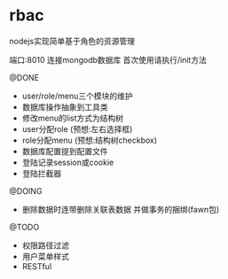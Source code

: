 # rbac
nodejs实现简单基于角色的资源管理

端口:8010
连接mongodb数据库  首次使用请执行/init方法

@DONE
* user/role/menu三个模块的维护
* 数据库操作抽象到工具类
* 修改menu的list方式为结构树
* user分配role (预想:左右选择框)
* role分配menu (预想:结构树checkbox)
* 数据库配置提到配置文件
* 登陆记录session或cookie
* 登陆拦截器


@DOING
* 删除数据时连带删除关联表数据 并做事务的捆绑(fawn包)

@TODO
* 权限路径过滤
* 用户菜单样式
* RESTful
